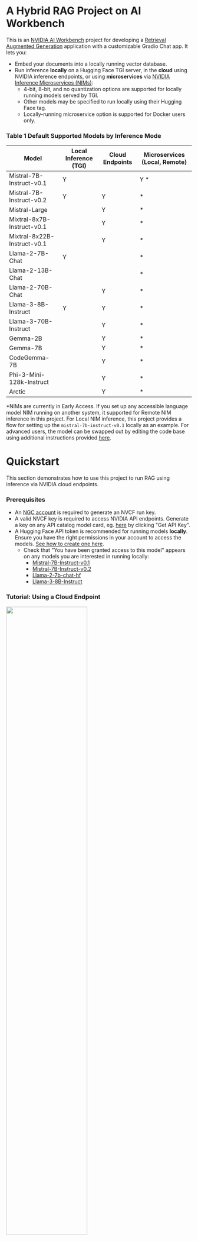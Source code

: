 # A Hybrid RAG Project on AI Workbench
This is an [NVIDIA AI Workbench](https://www.nvidia.com/en-us/deep-learning-ai/solutions/data-science/workbench/) project for developing a [Retrieval Augmented Generation](https://blogs.nvidia.com/blog/what-is-retrieval-augmented-generation/) application with a customizable Gradio Chat app. It lets you:
* Embed your documents into a locally running vector database.
* Run inference **locally** on a Hugging Face TGI server, in the **cloud** using NVIDIA inference endpoints, or using **microservices** via [NVIDIA Inference Microservices (NIMs)](https://www.nvidia.com/en-us/ai/):
    * 4-bit, 8-bit, and no quantization options are supported for locally running models served by TGI.
    * Other models may be specified to run locally using their Hugging Face tag.
    * Locally-running microservice option is supported for Docker users only.

### Table 1 Default Supported Models by Inference Mode

 | Model    | Local Inference (TGI) | Cloud Endpoints | Microservices (Local, Remote)  |
 | -------- | --------------------- | --------------- | ------------------------------ |
 | Mistral-7B-Instruct-v0.1 |    Y  |                 | Y *                            |
 | Mistral-7B-Instruct-v0.2 |    Y  |     Y           | *                              |
 | Mistral-Large |                  |     Y           | *                              |
 | Mixtral-8x7B-Instruct-v0.1 |     |     Y           | *                              |
 | Mixtral-8x22B-Instruct-v0.1 |    |     Y           | *                              |
 | Llama-2-7B-Chat |             Y  |                 | *                              |
 | Llama-2-13B-Chat |               |                 | *                              |
 | Llama-2-70B-Chat |               |     Y           | *                              |
 | Llama-3-8B-Instruct |         Y  |     Y           | *                              |
 | Llama-3-70B-Instruct |           |     Y           | *                              |
 | Gemma-2B |                       |     Y           | *                              |
 | Gemma-7B |                       |     Y           | *                              |
 | CodeGemma-7B |                   |     Y           | *                              |
 | Phi-3-Mini-128k-Instruct |       |     Y           | *                              |
 | Arctic |                          |     Y           | *                              |

*NIMs are currently in Early Access. If you set up any accessible language model NIM running on another system, it supported for Remote NIM inference in this project. For Local NIM inference, this project provides a flow for setting up the ``mistral-7b-instruct-v0.1`` locally as an example. For advanced users, the model can be swapped out by editing the code base using additional instructions provided [here](https://github.com/NVIDIA/workbench-example-hybrid-rag/blob/main/code/scripts/local-nim-configs/README.md). 

# Quickstart
This section demonstrates how to use this project to run RAG using inference via NVIDIA cloud endpoints. 

### Prerequisites
- An [NGC account](https://ngc.nvidia.com/signin) is required to generate an NVCF run key. 
- A valid NVCF key is required to access NVIDIA API endpoints. Generate a key on any API catalog model card, eg. [here](https://build.nvidia.com/mistralai/mistral-7b-instruct-v2) by clicking "Get API Key". 
- A Hugging Face API token is recommended for running models **locally**. Ensure you have the right permissions in your account to access the models. [See how to create one here](https://huggingface.co/docs/hub/en/security-tokens).
    - Check that "You have been granted access to this model" appears on any models you are interested in running locally:
        - [Mistral-7B-Instruct-v0.1](https://huggingface.co/mistralai/Mistral-7B-Instruct-v0.1)
        - [Mistral-7B-Instruct-v0.2](https://huggingface.co/mistralai/Mistral-7B-Instruct-v0.2)
        - [Llama-2-7b-chat-hf](https://huggingface.co/meta-llama/Llama-2-7b-chat-hf)
        - [Llama-3-8B-Instruct](https://huggingface.co/meta-llama/Meta-Llama-3-8B-Instruct)

### Tutorial: Using a Cloud Endpoint

<img src="./code/chatui/static/cloud.gif" width="66%" height="auto">

1. [Install and configure](#nvidia-ai-workbench) AI Workbench locally and open up AI Workbench. Select a location of your choice. 
2. Fork this repo into *your own* GitHub account.
3. **Inside AI Workbench**:
    - Click **Clone Project** and enter the repo URL of your newly-forked repo.
    - AI Workbench will automatically clone the repo and build out the project environment, which can take several minutes to complete. 
    - Upon `Build Complete`, select **Open Chat** by clicking the green button at the top right. 
    - When prompted, enter your **Hugging Face token** and **NVIDIA NVCF run key** as project secrets.
        - There is a known issue for build 0.44.8 where the secret(s) may truncate when pasted. Alternatively, configure the secret by ``Environment`` > ``Secrets`` > ``<secret_name>`` > ``Configure``. 
    - Select **Open Chat**, and the Gradio app will open in a browser. This takes around 30 seconds.
4. **In the Gradio Chat app**:
    - Click **Set up RAG Backend**. This triggers a one-time backend build which can take a few moments to initialize.
    - Select the **Cloud** option, select a model family and model name, and submit a query. 
    - To perform RAG, select **Upload Documents Here** from the right hand panel of the chat UI.
         - You may see a warning that the vector database is not ready yet. If so wait a moment and try again. 
    - When the database starts, select **Click to Upload** and choose the text files to upload.
    - Once the files upload, the **Toggle to Use Vector Database** next to the text input box will turn on.
    - Now query your documents! What are they telling you?
    - To change the endpoint, select a different model from the right-hand dropdown and continue querying.

---
**Next Steps:**
* If you get stuck, check out the ["Troubleshooting"](#troubleshooting) section.
* For tutorials on other supported inference modes, check out the ["Advanced Tutorials"](#advanced-tutorials) section below. 

---

### NVIDIA AI Workbench
**Note:** [NVIDIA AI Workbench](https://www.youtube.com/watch?v=ntMRzPzSvM4) is the easiest way to get this RAG app running.
- NVIDIA AI Workbench is a <ins>free client application</ins> that you can install on your own machines.
- It provides portable and reproducible dev environments by handling Git repos and containers for you.
- Installing on a local system? Check out our guides here for [Windows](https://docs.nvidia.com/ai-workbench/user-guide/latest/installation/windows.html), [Local Ubuntu 22.04](https://docs.nvidia.com/ai-workbench/user-guide/latest/installation/ubuntu-local.html) and for [macOS 12 or higher](https://docs.nvidia.com/ai-workbench/user-guide/latest/installation/macos.html)
- Installing on a remote system? Check out our guide for [Remote Ubuntu 22.04](https://docs.nvidia.com/ai-workbench/user-guide/latest/installation/ubuntu-remote.html)

## Troubleshooting

Need help? Submit any questions, bugs, feature requests, and feedback at the Developer Forum for AI Workbench. The dedicated thread for this Hybrid RAG example project is located [here](https://forums.developer.nvidia.com/t/support-workbench-example-project-hybrid-rag/288565). 

### How do I open AI Workbench?
- Make sure you [installed](#nvidia-ai-workbench) AI Workbench. There should be a desktop icon on your system. Double click it to start AI Workbench.

    <img src="./code/chatui/static/desktop-app.png" width="10%" height="auto">

### How do I clone this repo with AI Workbench?
- Make sure you have opened AI Workbench.
- Click on the **Local** location (or whatever location you want to clone into).
- If this is your first project, click the green **Clone Existing Project** button.
    - Otherwise, click **Clone Project** in the top right
- Drop in the repo URL, leave the default path, and click **Clone**. 

    <img src="./code/chatui/static/clone.png" width="66%" height="auto">

### I've cloned the project, but now nothing seems to be happening?
- The container is building and can take several minutes.
- Look at the very <ins>bottom</ins> of the Workbench window, you will see a **Build Status** widget.
- Click it to expand the build output. 
- When the container is built, the widget will say `Build Ready`.
- Now you can begin. 

    <img src="./code/chatui/static/built.png" width="66%" height="auto">

### How do I start the Chat application?
- Check that the container finished building.
- When it finishes, click the green **Open Chat** button at the top right.

    <img src="./code/chatui/static/chat.png" width="66%" height="auto">

### How can I customize this project with AI Workbench?
- Check that the container is built.
- Then click the green **dropdown** next to the `Open Chat` button at the top right.
- Select **JupyterLab** to start editing the code. Alternatively, you may configure VSCode support [here](https://docs.nvidia.com/ai-workbench/user-guide/latest/reference/applications/built-in/vs-code.html).

    <img src="./code/chatui/static/jupyter.png" width="66%" height="auto">

# Advanced Tutorials
This section shows you how to use difference inference modes with this RAG project. For these tutorials, a GPU of at least 12 GB of vRAM is recommended. If you don't have one, go back to the [Quickstart Tutorial](#tutorial-using-a-cloud-endpoint) that shows how to use **Cloud Endpoints**. 

## Tutorial 1: Using a local GPU
This tutorial assumes you already cloned this Hybrid RAG project to your AI Workbench. If not, please follow the beginning of the [Quickstart Tutorial](#tutorial-using-a-cloud-endpoint). 

<img src="./code/chatui/static/local.gif" width="66%" height="auto">

**Inference**

1. Select the green **Open Chat** button on the top right the AI Workbench project window. 
    * You may be prompted to enter your NVCF and Hugging Face keys as project secrets. If so, do it and then select **Open Chat** again. If not, you have entered them previously. 
    * There is a known issue for build 0.44.8 where the secret(s) may truncate when pasted. Alternatively, you can configure the secret by ``Environment`` > ``Secrets`` > ``<secret_name>`` > ``Configure``. 
2. Once the UI opens, click **Set up RAG Backend**. This triggers a one-time backend build which can take a few moments to initialize.
3. Select the **Local System** inference mode under ``Inference Settings`` > ``Inference Mode``. 
4. Select a model from the dropdown on the right hand settings panel. The following models are currently supported as default. On each model card, be sure you can see a "You have been granted access to this model". 
    * [Mistral-7B-Instruct-v0.1](https://huggingface.co/mistralai/Mistral-7B-Instruct-v0.1)
    * [Mistral-7B-Instruct-v0.2](https://huggingface.co/mistralai/Mistral-7B-Instruct-v0.2)
    * [Llama-2-7b-chat-hf](https://huggingface.co/meta-llama/Llama-2-7b-chat-hf) - Special permissions from Meta are needed. Use the same email address as your Hugging Face account when applying for access. 
    * [Llama-3-8B-Instruct](https://huggingface.co/meta-llama/Meta-Llama-3-8B-Instruct) - Special permissions from Meta are needed. Use the same email address as your Hugging Face account when applying for access. 
    * You can also input a custom model from Hugging Face, following the same format. Careful--not all models and quantization levels may be supported in this TGI server version!
5. Select a quantization level. Full, 8-bit, and 4-bit bitsandbytes precision levels are currently supported. 

##### Table 2 System Resources vs Model Size and Quantization

 | vRAM    | System RAM | Disk Storage | Model Size & Quantization |
 |---------|------------|--------------|---------------------------|
 | >=12 GB | 32 GB      | 40 GB        | 7B & int4                 |
 | >=24 GB | 64 GB      | 40 GB        | 7B & int8                 |
 | >=40 GB | 64 GB      | 40 GB        | 7B & none                 |

6. Select **Load Model** to pre-fetch the model. This will take up to several minutes to perform an initial download of the model to the project cache. Subsequent loads will detect this cached model. 
7. Select **Start Server** to start the inference server with your current local GPU. This may take a moment to warm up.
8. Now, start chatting! Queries will be made to the model running on your local system whenever this inference mode is selected.

**Using RAG**

9. In the right hand panel of the Chat UI select **Upload Documents Here**. Click to upload or drag and drop the desired text files to upload.
   * You may see a warning that the vector database is not ready yet. If so wait a moment and try again. 
10. Once the files upload, the **Toggle to Use Vector Database** next to the text input box will turn on by default.
11. Now query your documents! To use a different model, stop the server, make your selections, and restart the inference server. 

## Tutorial 2: Using a Remote Microservice
This tutorial assumes you already cloned this Hybrid RAG project to your AI Workbench. If not, please follow the beginning of the [Quickstart Tutorial](#tutorial-using-a-cloud-endpoint). 

<img src="./code/chatui/static/microservice.gif" width="75%" height="auto">

**Prerequisites**

* Set up your NVIDIA NeMo Inference Microservice to run self-hosted on another system of your choice. After joining the [EA Program](https://developer.nvidia.com/nemo-microservices-early-access), the playbook to get started is located [here](https://developer.nvidia.com/docs/nemo-microservices/inference/nmi_playbook.html). Remember the _model name_ and the _ip address_ of this running microservice. 

**Inference**

1. Select the green **Open Chat** button on the top right the AI Workbench project window. 
    * You may be prompted to enter your NVCF and Hugging Face keys as project secrets. If so, do it and then select **Open Chat** again. If not, you have entered them previously. 
    * There is a known issue for build 0.44.8 where the secret(s) may truncate when pasted. Alternatively, you can configure the secret by ``Environment`` > ``Secrets`` > ``<secret_name>`` > ``Configure``. 
2. Once the UI opens, click **Set up RAG Backend**. This triggers a one-time backend build which can take a few moments to initialize.
3. Select the **Self-hosted Microservice** inference mode under ``Inference Settings`` > ``Inference Mode``. 
4. Select the **Remote** tab in the right hand settings panel. Input the **IP address** of the system running the microservice, as well as the **model name** selected to run with that microservice. 
5. Now start chatting! Queries will be made to the microservice running on a remote system whenever this inference mode is selected.

**Using RAG**

6. In the right hand panel of the Chat UI select **Upload Documents Here**. Click to upload or drag and drop the desired text files to upload. 
   * You may see a warning that the vector database is not ready yet. If so wait a moment and try again. 
7. Once uploaded successfully, the **Toggle to Use Vector Database** should turn on by default next to your text input box.
8. Now you may query your documents!

## Tutorial 3: Using a Local Microservice
Spinning up a Microservice to run locally from inside this AI Workbench Hybrid RAG project is an area of active development. This tutorial has been tested on 1x RTX 4090 and is currently being improved. In this tutorial, you will see how to generate a model repository for the Mistral-7B-Instruct-v0.1 model and run the NIM container for that model. Any other choice of model will require further customization of code and scripts. Please see Tutorial 4 for details. 

Here are some important **PREREQUISITES**:
* This tutorial assumes you already have this Hybrid RAG project cloned to your AI Workbench. If not, please first follow the first few steps of the basic [Quickstart](#quickstart). 
* Your AI Workbench <ins>must</ins> be running with a **DOCKER** container runtime. Podman is currently unsupported.
* You must have access to NeMo Inference Microservice (NIMs) [Early Access Program](https://developer.nvidia.com/nemo-microservices-early-access). 
* Shut down any other processes running locally on the GPU as these may result in memory issues when running the microservice locally. 

**Additional Configurations:** Some additional configurations in AI Workbench are required to run this tutorial. Unlike the previous tutorials, these configs are not added to the project by default, so please follow the following instructions closely to ensure a proper setup. 

1. If running, shut down the project environment under **Environment** > **Stop Environment**. This will ensure restarting the environment will incorporate all the below configurations. 
2. SSH into the system running this project and run ``getent group docker | cut -d: -f3``. If the output differs from ``1001``, your particular system assigned a group ID to Docker that is different from the project defaults. In this case, do the following:
   * Open ``~/nvidia-workbench/<user>-workbench-example-hybrid-rag/postBuild.bash`` and change the ``1001`` at the bottom of the script to the output you received. This will assign the correct permissions for the docker socket. Save the file.
3. In AI Workbench, add the following under **Environment** > **Secrets**:
   * <ins>Your NGC API Key</ins>: This is used to authenticate when pulling the NIM container from NGC. You must be in the Early Access Program to access this container.
       * _Name_: ``NGC_CLI_API_KEY``
       * _Value_: (Your NGC API Key)
       * _Description_: NGC API Key for NIM authentication
   * <ins>Your Hugging Face Username</ins>: This is used to clone the model weights locally from Hugging Face via git lfs, in conjunction with the HF API token.
       * _Name_: ``HUGGING_FACE_HUB_USERNAME``
       * _Value_: (Your HF Username)
       * _Description_: HF Username for cloning model weights locally
4. Add the following under **Environment** > **Variables**:
   * ``DOCKER_HOST``: location of your docker socket, eg. ``unix:///opt/host-run/docker.sock``
   * ``LOCAL_NIM_HOME``: location of where your NIM files will be stored, for example ``/mnt/c/Users/<my-user>`` for Windows or ``/home/<my-user>`` for Linux
5. Add the following under **Environment** > **Mounts**:
   * <ins>A Docker Socket Mount</ins>: This is a mount for the docker socket to properly interact with the host Docker Engine.
      * _Type_: ``Host Mount``
      * _Target_: ``/opt/host-run``
      * _Source_: ``/var/run``
      * _Description_: Mount for Docker socket (Local NIM)
   * <ins>A Filesystem Mount</ins>: This is a mount to properly run and manage your LOCAL_NIM_HOME on the host from inside the project container. 
      * _Type_: ``Host Mount``
      * _Target_: ``/mnt/tmp``
      * _Source_: (Your LOCAL_NIM_HOME location) , for example ``/mnt/c/Users/<my-user>`` for Windows or ``/home/<my-user>`` for Linux
      * _Description_: Host mount from /mnt/tmp to LOCAL_NIM_HOME (Local NIM)

**Inference**
1. Select the green **Open Chat** button on the top right the AI Workbench project window.
2. Once the UI opens, click **Set up RAG Backend**. This triggers a one-time backend build which can take a few moments to initialize.
3. Select the **Self-hosted Microservice** inference mode under ``Inference Settings`` > ``Inference Mode``. 
4. Select the **Local** sub-tab in the right hand settings panel.
5. Leave the **Model Name** as default and select **Generate Model Repo**. This can take several minutes to download the model weights and convert them into a TRT-LLM model repository.
6. Select **Start Microservice**. This may take a few moments to complete. 
7. Now, you can start chatting! Queries will be made to your microservice running on the local system whenever this inference mode is selected.

**Using RAG**

8. In the right hand panel of the Chat UI select **Upload Documents Here**. Click to upload or drag and drop the desired text files to upload. 
   * You may see a warning that the vector database is not ready yet. If so wait a moment and try again. 
9. Once uploaded successfully, the **Toggle to Use Vector Database** should turn on by default next to your text input box.
10. Now you may query your documents!

To use a different model other than the provided default ``mistral-7b-instruct-v0.1``, please follow the supplemental README instructions [here](https://github.com/NVIDIA/workbench-example-hybrid-rag/blob/main/code/scripts/local-nim-configs/README.md) when editing the code base. 

## Tutorial 4: Customizing the Gradio App
By default, you may customize Gradio app using the jupyterlab container application. Alternatively, you may configure VSCode support [here](https://docs.nvidia.com/ai-workbench/user-guide/latest/reference/applications/built-in/vs-code.html).

1. In AI Workbench, select the green **dropdown** from the top right and select **Open JupyterLab**.
2. Go into the `code/chatui/` folder and start editing the files.
3. Save the files.
4. To see your changes, stop the Chat UI and restart it.
5. To version your changes, commit them in the Workbench project window and push to your GitHub repo.

In addition to modifying the Gradio frontend, you can also use the Jupyterlab or another IDE to customize other aspects of the project, eg. custom chains, backend server, scripts, etc.

## License
This NVIDIA AI Workbench example project is under the [Apache 2.0 License](https://github.com/NVIDIA/workbench-example-hybrid-rag/blob/main/LICENSE.txt)

This project may download and install additional third-party open source software projects. Review the license terms of these open source projects before use. Third party components used as part of this project are subject to their separate legal notices or terms that accompany the components. You are responsible for confirming compliance with third-party component license terms and requirements. 
